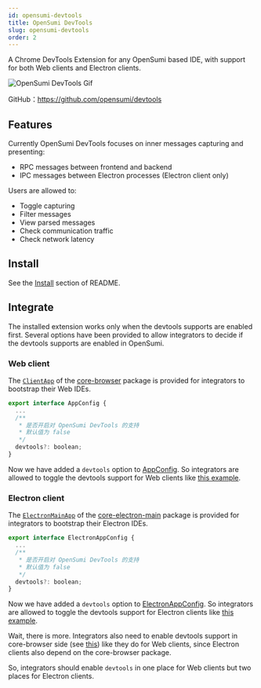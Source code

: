 ```yaml
---
id: opensumi-devtools
title: OpenSumi DevTools
slug: opensumi-devtools
order: 2
---
```


A Chrome DevTools Extension for any OpenSumi based IDE, with support for both Web clients and Electron clients.

![OpenSumi DevTools Gif](https://img.alicdn.com/imgextra/i2/O1CN01kCf4wE254ga71iSmB_!!6000000007473-1-tps-1164-879.gif)

GitHub：https://github.com/opensumi/devtools

## Features

Currently OpenSumi DevTools focuses on inner messages capturing and presenting:

- RPC messages between frontend and backend
- IPC messages between Electron processes (Electron client only)

Users are allowed to:

- Toggle capturing
- Filter messages
- View parsed messages
- Check communication traffic
- Check network latency

## Install

See the [Install](https://github.com/opensumi/devtools#install) section of README.

## Integrate

The installed extension works only when the devtools supports are enabled first. Several options have been provided to allow integrators to decide if the devtools supports are enabled in OpenSumi.

### Web client

The [`ClientApp`](https://github.com/opensumi/core/blob/main/packages/core-browser/src/bootstrap/app.ts) of the [core-browser](https://github.com/opensumi/core/tree/main/packages/core-browser) package is provided for integrators to bootstrap their Web IDEs.

```javascript
export interface AppConfig {
  ...
  /**
   * 是否开启对 OpenSumi DevTools 的支持
   * 默认值为 false
   */
  devtools?: boolean;
}
```

Now we have added a `devtools` option to [AppConfig](https://github.com/opensumi/core/blob/main/packages/core-browser/src/react-providers/config-provider.tsx). So integrators are allowed to toggle the devtools support for Web clients like [this
example](https://github.com/opensumi/core/blob/main/packages/startup/entry/web/app.tsx).

### Electron client

The [`ElectronMainApp`](https://github.com/opensumi/core/blob/main/packages/core-electron-main/src/bootstrap/app.ts) of the [core-electron-main](https://github.com/opensumi/core/tree/main/packages/core-electron-main) package is provided for integrators to bootstrap their Electron IDEs.

```javascript
export interface ElectronAppConfig {
  ...
  /**
   * 是否开启对 OpenSumi DevTools 的支持
   * 默认值为 false
   */
  devtools?: boolean;
}
```

Now we have added a `devtools` option to [ElectronAppConfig](https://github.com/opensumi/core/blob/main/packages/core-electron-main/src/bootstrap/types.ts). So integrators are allowed to toggle the devtools support for Electron clients like [this
example](https://github.com/opensumi/core/blob/main/tools/electron/src/main/index.ts).

Wait, there is more. Integrators also need to enable devtools support in core-browser side (see [this](https://github.com/opensumi/core/blob/main/tools/electron/src/browser/index.ts)) like they do for Web clients, since Electron clients also depend on the core-browser package.

So, integrators should enable `devtools` in one place for Web clients but two places for Electron clients.
